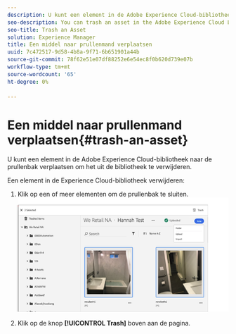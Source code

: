 ```yaml
---
description: U kunt een element in de Adobe Experience Cloud-bibliotheek naar de prullenbak verplaatsen om het uit de bibliotheek te verwijderen.
seo-description: You can trash an asset in the Adobe Experience Cloud Library to remove it from the Library.
seo-title: Trash an Asset
solution: Experience Manager
title: Een middel naar prullenmand verplaatsen
uuid: 7c472517-9d58-4b8a-9f71-6b651901a44b
source-git-commit: 78f62e51e07df88252e6e54ec8f0b620d739e07b
workflow-type: tm+mt
source-wordcount: '65'
ht-degree: 0%

---
```



# Een middel naar prullenmand verplaatsen{#trash-an-asset}

U kunt een element in de Adobe Experience Cloud-bibliotheek naar de prullenbak verplaatsen om het uit de bibliotheek te verwijderen.

Een element in de Experience Cloud-bibliotheek verwijderen:

1. Klik op een of meer elementen om de prullenbak te sluiten. ![](assets/import_options_mulit_select_trash.png)

1. Klik op de knop **[!UICONTROL Trash]** boven aan de pagina.

